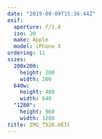 ```yaml
---
date: "2019-09-09T15:36:44Z"
exif:
  aperture: f/1.8
  iso: 20
  make: Apple
  model: iPhone X
ordering: 11
sizes:
  200x200:
    height: 200
    width: 200
  640w:
    height: 480
    width: 640
  "1280":
    height: 960
    width: 1280
title: IMG_7526.HEIC
---
```

